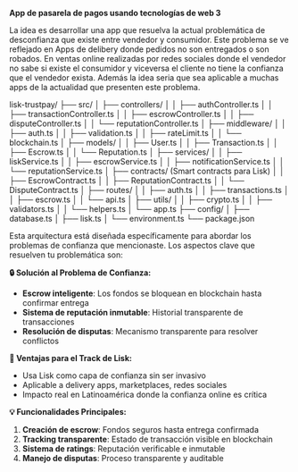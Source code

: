 **App de pasarela de pagos usando tecnologías de web 3**

La idea es desarrollar una app que resuelva la actual problemática de desconfianza que existe entre vendedor y consumidor. Este problema se ve reflejado en Apps de delibery donde pedidos no son entregados o son robados. En ventas online realizadas por redes sociales donde el vendedor no sabe si existe el consumidor y viceversa el cliente no tiene la confianza que el vendedor exista. Además la idea seria que sea aplicable a muchas apps de la actualidad que presenten este problema.

lisk-trustpay/
├── src/
│   ├── controllers/
│   │   ├── authController.ts
│   │   ├── transactionController.ts
│   │   ├── escrowController.ts
│   │   ├── disputeController.ts
│   │   └── reputationController.ts
│   ├── middleware/
│   │   ├── auth.ts
│   │   ├── validation.ts
│   │   ├── rateLimit.ts
│   │   └── blockchain.ts
│   ├── models/
│   │   ├── User.ts
│   │   ├── Transaction.ts
│   │   ├── Escrow.ts
│   │   └── Reputation.ts
│   ├── services/
│   │   ├── liskService.ts
│   │   ├── escrowService.ts
│   │   ├── notificationService.ts
│   │   └── reputationService.ts
│   ├── contracts/ (Smart contracts para Lisk)
│   │   ├── EscrowContract.ts
│   │   ├── ReputationContract.ts
│   │   └── DisputeContract.ts
│   ├── routes/
│   │   ├── auth.ts
│   │   ├── transactions.ts
│   │   ├── escrow.ts
│   │   └── api.ts
│   ├── utils/
│   │   ├── crypto.ts
│   │   ├── validators.ts
│   │   └── helpers.ts
│   └── app.ts
├── config/
│   ├── database.ts
│   ├── lisk.ts
│   └── environment.ts
└── package.json

Esta arquitectura está diseñada específicamente para abordar los problemas de confianza que mencionaste. Los aspectos clave que resuelven tu problemática son:

**🔒 Solución al Problema de Confianza:**

- **Escrow inteligente**: Los fondos se bloquean en blockchain hasta confirmar entrega
- **Sistema de reputación inmutable**: Historial transparente de transacciones
- **Resolución de disputas**: Mecanismo transparente para resolver conflictos

**🌟 Ventajas para el Track de Lisk:**

- Usa Lisk como capa de confianza sin ser invasivo
- Aplicable a delivery apps, marketplaces, redes sociales
- Impacto real en Latinoamérica donde la confianza online es crítica

**💡 Funcionalidades Principales:**

1. **Creación de escrow**: Fondos seguros hasta entrega confirmada
2. **Tracking transparente**: Estado de transacción visible en blockchain
3. **Sistema de ratings**: Reputación verificable e inmutable
4. **Manejo de disputas**: Proceso transparente y auditable